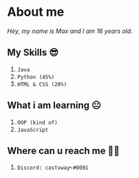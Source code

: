 # About me

*Hey, my name is Max and I am 16 years old.*

## My Skills 😎

1. ` Java `
2. ` Python (45%) `
3. ` HTML & CSS (20%) `

## What i am learning 😐

1. ` OOP (kind of) `
2. ` JavaScript `

## Where can u reach me 🤷‍♂️

1. ` Discord: castvway˞#0001 `
